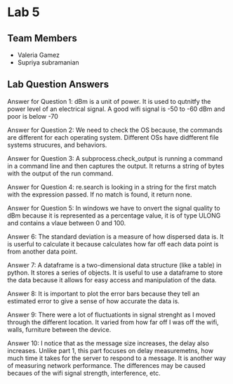 # Lab 5

## Team Members
- Valeria Gamez
- Supriya subramanian 

## Lab Question Answers

Answer for Question 1: 
dBm is a unit of power. It is used to qutnitfy the power level of an electrical signal. A good wifi signal is -50 to -60 dBm and poor is below -70


Answer for Question 2:
We need to check the OS because, the commands are different for each operating system. Different OSs have didfferent file systems strucures, and behaviors. 

Answer for Question 3:
A subprocess.check_output is running a command in a command line and then captures the output. It returns a string of bytes with the output of the run command. 

Answer for Question 4:
re.search is looking in a string for the first match with the expression passed. If no match is found, it return none. 

Answer for Question 5:
In windows we have to onvert the signal quality to dBm because it is represented as a percentage value, it is of type ULONG and contains a vlaue between 0 and 100. 

Answer 6: 
The standard deviation is a measure of how dispersed data is. It is userful to calculate it because calculates how far off each data point is from another data point. 

Answer 7:
A dataframe is a two-dimensional data structure (like a table) in python. It stores a series of objects. It is useful to use a dataframe to store the data because it allows for easy access and manipulation of the data.

Answer 8:
It is important to plot the error bars because they tell an estimated error to give a sense of how accurate the data is. 

Answer 9:
There were a lot of fluctuationts in signal strenght as I moved through the different location. It varied from how far off I was off the wifi, walls, furniture between the device. 

Answer 10:
I notice that as the message size increases, the delay also increases. Unlike part 1, this part focuses on delay measuremetns, how much time it takes for the server to respond to a message. It is another way of measuring network performance. The differences may be caused becaues of the wifi signal strength, interference, etc. 